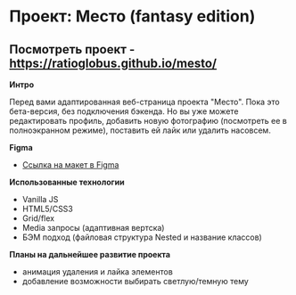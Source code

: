 # Проект: Место (fantasy edition)

## Посмотреть проект - https://ratioglobus.github.io/mesto/

**Интро**

Перед вами адаптированная веб-страница проекта "Место".
Пока это бета-версия, без подключения бэкенда. Но вы уже можете редактировать профиль, добавить новую фотографию (посмотреть ее в полноэкранном режиме), поставить ей лайк или удалить насовсем.

**Figma**

* [Ссылка на макет в Figma](https://www.figma.com/file/2cn9N9jSkmxD84oJik7xL7/JavaScript.-Sprint-4?node-id=0%3A1)

**Использованные технологии**

- Vanilla JS
- HTML5/CSS3
- Grid/flex
- Media запросы (адаптивная вертска)
- БЭМ подход (файловая структура Nested и название классов)

**Планы на дальнейшее развитие проекта**

- анимация удаления и лайка элементов
- добавление возможности выбирать светлую/темную тему
